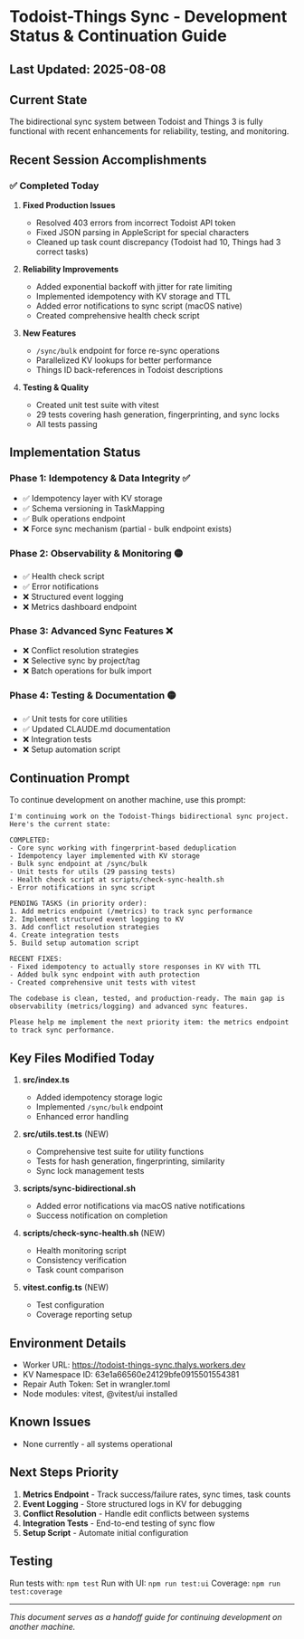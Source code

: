 # Todoist-Things Sync - Development Status & Continuation Guide

## Last Updated: 2025-08-08

## Current State
The bidirectional sync system between Todoist and Things 3 is fully functional with recent enhancements for reliability, testing, and monitoring.

## Recent Session Accomplishments

### ✅ Completed Today
1. **Fixed Production Issues**
   - Resolved 403 errors from incorrect Todoist API token
   - Fixed JSON parsing in AppleScript for special characters
   - Cleaned up task count discrepancy (Todoist had 10, Things had 3 correct tasks)

2. **Reliability Improvements**
   - Added exponential backoff with jitter for rate limiting
   - Implemented idempotency with KV storage and TTL
   - Added error notifications to sync script (macOS native)
   - Created comprehensive health check script

3. **New Features**
   - `/sync/bulk` endpoint for force re-sync operations
   - Parallelized KV lookups for better performance
   - Things ID back-references in Todoist descriptions

4. **Testing & Quality**
   - Created unit test suite with vitest
   - 29 tests covering hash generation, fingerprinting, and sync locks
   - All tests passing

## Implementation Status

### Phase 1: Idempotency & Data Integrity ✅
- ✅ Idempotency layer with KV storage
- ✅ Schema versioning in TaskMapping
- ✅ Bulk operations endpoint
- ❌ Force sync mechanism (partial - bulk endpoint exists)

### Phase 2: Observability & Monitoring 🟡
- ✅ Health check script
- ✅ Error notifications
- ❌ Structured event logging
- ❌ Metrics dashboard endpoint

### Phase 3: Advanced Sync Features ❌
- ❌ Conflict resolution strategies
- ❌ Selective sync by project/tag
- ❌ Batch operations for bulk import

### Phase 4: Testing & Documentation 🟡
- ✅ Unit tests for core utilities
- ✅ Updated CLAUDE.md documentation
- ❌ Integration tests
- ❌ Setup automation script

## Continuation Prompt

To continue development on another machine, use this prompt:

```
I'm continuing work on the Todoist-Things bidirectional sync project. Here's the current state:

COMPLETED:
- Core sync working with fingerprint-based deduplication
- Idempotency layer implemented with KV storage
- Bulk sync endpoint at /sync/bulk
- Unit tests for utils (29 passing tests)
- Health check script at scripts/check-sync-health.sh
- Error notifications in sync script

PENDING TASKS (in priority order):
1. Add metrics endpoint (/metrics) to track sync performance
2. Implement structured event logging to KV
3. Add conflict resolution strategies
4. Create integration tests
5. Build setup automation script

RECENT FIXES:
- Fixed idempotency to actually store responses in KV with TTL
- Added bulk sync endpoint with auth protection
- Created comprehensive unit tests with vitest

The codebase is clean, tested, and production-ready. The main gap is observability (metrics/logging) and advanced sync features.

Please help me implement the next priority item: the metrics endpoint to track sync performance.
```

## Key Files Modified Today

1. **src/index.ts**
   - Added idempotency storage logic
   - Implemented `/sync/bulk` endpoint
   - Enhanced error handling

2. **src/utils.test.ts** (NEW)
   - Comprehensive test suite for utility functions
   - Tests for hash generation, fingerprinting, similarity
   - Sync lock management tests

3. **scripts/sync-bidirectional.sh**
   - Added error notifications via macOS native notifications
   - Success notification on completion

4. **scripts/check-sync-health.sh** (NEW)
   - Health monitoring script
   - Consistency verification
   - Task count comparison

5. **vitest.config.ts** (NEW)
   - Test configuration
   - Coverage reporting setup

## Environment Details
- Worker URL: https://todoist-things-sync.thalys.workers.dev
- KV Namespace ID: 63e1a66560e24129bfe0915501554381
- Repair Auth Token: Set in wrangler.toml
- Node modules: vitest, @vitest/ui installed

## Known Issues
- None currently - all systems operational

## Next Steps Priority
1. **Metrics Endpoint** - Track success/failure rates, sync times, task counts
2. **Event Logging** - Store structured logs in KV for debugging
3. **Conflict Resolution** - Handle edit conflicts between systems
4. **Integration Tests** - End-to-end testing of sync flow
5. **Setup Script** - Automate initial configuration

## Testing
Run tests with: `npm test`
Run with UI: `npm run test:ui`
Coverage: `npm run test:coverage`

---
*This document serves as a handoff guide for continuing development on another machine.*
